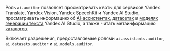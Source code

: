 Роль `ai.auditor` позволяет просматривать квоты для сервисов Yandex Translate, Yandex Vision, Yandex SpeechKit и Yandex AI Studio, просматривать информацию об [AI-ассистентах](../../ai-studio/concepts/assistant/index.md), [датасетах](../../ai-studio/dataset/api-ref/grpc/index.md) и [моделях генерации текста](../../ai-studio/concepts/generation/models.md) Yandex AI Studio, а также читать метаинформацию [каталогов](../../resource-manager/concepts/resources-hierarchy.md#folder).

Включает разрешения, предоставляемые ролями `ai.assistants.auditor`, `ai.datasets.auditor` и `ai.models.auditor`.
